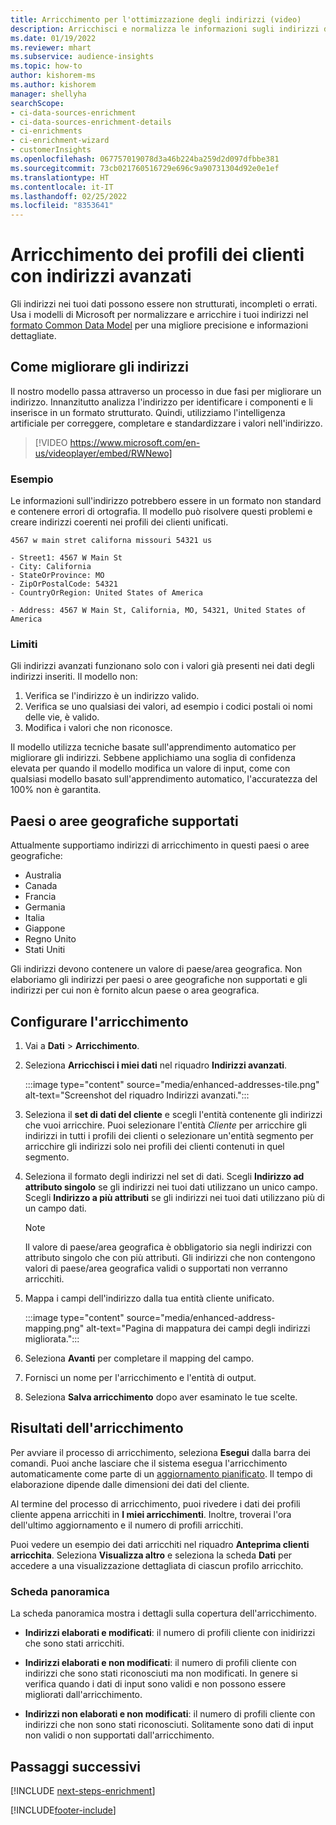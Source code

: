 ```yaml
---
title: Arricchimento per l'ottimizzazione degli indirizzi (video)
description: Arricchisci e normalizza le informazioni sugli indirizzi dei profili dei clienti con i modelli Microsoft.
ms.date: 01/19/2022
ms.reviewer: mhart
ms.subservice: audience-insights
ms.topic: how-to
author: kishorem-ms
ms.author: kishorem
manager: shellyha
searchScope:
- ci-data-sources-enrichment
- ci-data-sources-enrichment-details
- ci-enrichments
- ci-enrichment-wizard
- customerInsights
ms.openlocfilehash: 067757019078d3a46b224ba259d2d097dfbbe381
ms.sourcegitcommit: 73cb021760516729e696c9a90731304d92e0e1ef
ms.translationtype: HT
ms.contentlocale: it-IT
ms.lasthandoff: 02/25/2022
ms.locfileid: "8353641"
---
```

# <a name="enrichment-of-customer-profiles-with-enhanced-addresses"></a>Arricchimento dei profili dei clienti con indirizzi avanzati

Gli indirizzi nei tuoi dati possono essere non strutturati, incompleti o errati. Usa i modelli di Microsoft per normalizzare e arricchire i tuoi indirizzi nel [formato Common Data Model](/common-data-model/schema/core/applicationcommon/address) per una migliore precisione e informazioni dettagliate.

## <a name="how-we-enhance-addresses"></a>Come migliorare gli indirizzi

Il nostro modello passa attraverso un processo in due fasi per migliorare un indirizzo. Innanzitutto analizza l'indirizzo per identificare i componenti e li inserisce in un formato strutturato. Quindi, utilizziamo l'intelligenza artificiale per correggere, completare e standardizzare i valori nell'indirizzo.

> [!VIDEO https://www.microsoft.com/en-us/videoplayer/embed/RWNewo]

### <a name="example"></a>Esempio

Le informazioni sull'indirizzo potrebbero essere in un formato non standard e contenere errori di ortografia. Il modello può risolvere questi problemi e creare indirizzi coerenti nei profili dei clienti unificati.

```Input
4567 w main stret californa missouri 54321 us
```

```Output
- Street1: 4567 W Main St
- City: California
- StateOrProvince: MO
- ZipOrPostalCode: 54321
- CountryOrRegion: United States of America

- Address: 4567 W Main St, California, MO, 54321, United States of America
```

### <a name="limitations"></a>Limiti

Gli indirizzi avanzati funzionano solo con i valori già presenti nei dati degli indirizzi inseriti. Il modello non: 

1. Verifica se l'indirizzo è un indirizzo valido.
2. Verifica se uno qualsiasi dei valori, ad esempio i codici postali oi nomi delle vie, è valido.
3. Modifica i valori che non riconosce.

Il modello utilizza tecniche basate sull'apprendimento automatico per migliorare gli indirizzi. Sebbene applichiamo una soglia di confidenza elevata per quando il modello modifica un valore di input, come con qualsiasi modello basato sull'apprendimento automatico, l'accuratezza del 100% non è garantita.

## <a name="supported-countries-or-regions"></a>Paesi o aree geografiche supportati

Attualmente supportiamo indirizzi di arricchimento in questi paesi o aree geografiche: 

- Australia
- Canada
- Francia
- Germania
- Italia
- Giappone
- Regno Unito
- Stati Uniti

Gli indirizzi devono contenere un valore di paese/area geografica. Non elaboriamo gli indirizzi per paesi o aree geografiche non supportati e gli indirizzi per cui non è fornito alcun paese o area geografica.

## <a name="configure-the-enrichment"></a>Configurare l'arricchimento

1. Vai a **Dati** > **Arricchimento**.

1. Seleziona **Arricchisci i miei dati** nel riquadro **Indirizzi avanzati**.

   :::image type="content" source="media/enhanced-addresses-tile.png" alt-text="Screenshot del riquadro Indirizzi avanzati.":::

1. Seleziona il **set di dati del cliente** e scegli l'entità contenente gli indirizzi che vuoi arricchire. Puoi selezionare l'entità *Cliente* per arricchire gli indirizzi in tutti i profili dei clienti o selezionare un'entità segmento per arricchire gli indirizzi solo nei profili dei clienti contenuti in quel segmento.

1. Seleziona il formato degli indirizzi nel set di dati. Scegli **Indirizzo ad attributo singolo** se gli indirizzi nei tuoi dati utilizzano un unico campo. Scegli **Indirizzo a più attributi** se gli indirizzi nei tuoi dati utilizzano più di un campo dati.

   > [!NOTE]
   > Il valore di paese/area geografica è obbligatorio sia negli indirizzi con attributo singolo che con più attributi. Gli indirizzi che non contengono valori di paese/area geografica validi o supportati non verranno arricchiti.

1.  Mappa i campi dell'indirizzo dalla tua entità cliente unificato.

    :::image type="content" source="media/enhanced-address-mapping.png" alt-text="Pagina di mappatura dei campi degli indirizzi migliorata.":::

1. Seleziona **Avanti** per completare il mapping del campo.

1. Fornisci un nome per l'arricchimento e l'entità di output.

1. Seleziona **Salva arricchimento** dopo aver esaminato le tue scelte.

## <a name="enrichment-results"></a>Risultati dell'arricchimento

Per avviare il processo di arricchimento, seleziona **Esegui** dalla barra dei comandi. Puoi anche lasciare che il sistema esegua l'arricchimento automaticamente come parte di un [aggiornamento pianificato](system.md#schedule-tab). Il tempo di elaborazione dipende dalle dimensioni dei dati del cliente.

Al termine del processo di arricchimento, puoi rivedere i dati dei profili cliente appena arricchiti in **I miei arricchimenti**. Inoltre, troverai l'ora dell'ultimo aggiornamento e il numero di profili arricchiti.

Puoi vedere un esempio dei dati arricchiti nel riquadro **Anteprima clienti arricchita**. Seleziona **Visualizza altro** e seleziona la scheda **Dati** per accedere a una visualizzazione dettagliata di ciascun profilo arricchito.

### <a name="overview-card"></a>Scheda panoramica

La scheda panoramica mostra i dettagli sulla copertura dell'arricchimento. 

* **Indirizzi elaborati e modificati**: il numero di profili cliente con inidirizzi che sono stati arricchiti.

* **Indirizzi elaborati e non modificati**: il numero di profili cliente con indirizzi che sono stati riconosciuti ma non modificati. In genere si verifica quando i dati di input sono validi e non possono essere migliorati dall'arricchimento.

* **Indirizzi non elaborati e non modificati**: il numero di profili cliente con indirizzi che non sono stati riconosciuti. Solitamente sono dati di input non validi o non supportati dall'arricchimento.

## <a name="next-steps"></a>Passaggi successivi

[!INCLUDE [next-steps-enrichment](../includes/next-steps-enrichment.md)]

[!INCLUDE[footer-include](../includes/footer-banner.md)]
